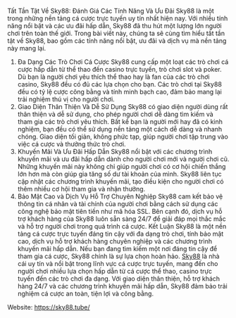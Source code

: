 Tất Tần Tật Về Sky88: Đánh Giá Các Tính Năng Và Ưu Đãi
Sky88 là một trong những nền tảng cá cược trực tuyến uy tín nhất hiện nay. Với nhiều tính năng nổi bật và các ưu đãi hấp dẫn, Sky88 đã thu hút một lượng lớn người chơi trên toàn thế giới. Trong bài viết này, chúng ta sẽ cùng tìm hiểu tất tần tật về Sky88, bao gồm các tính năng nổi bật, ưu đãi và dịch vụ mà nền tảng này mang lại.
1. Đa Dạng Các Trò Chơi Cá Cược
Sky88 cung cấp một loạt các trò chơi cá cược hấp dẫn từ thể thao đến casino trực tuyến, trò chơi slot và poker. Dù bạn là người chơi yêu thích thể thao hay là fan của các trò chơi casino, Sky88 đều có đủ các lựa chọn cho bạn. Các trò chơi tại Sky88 đều có tỷ lệ cược công bằng và tính minh bạch cao, đảm bảo mang lại trải nghiệm thú vị cho người chơi.
2. Giao Diện Thân Thiện Và Dễ Sử Dụng
Sky88 có giao diện người dùng rất thân thiện và dễ sử dụng, cho phép người chơi dễ dàng tìm kiếm và tham gia các trò chơi yêu thích. Bất kể bạn là người mới hay đã có kinh nghiệm, bạn đều có thể sử dụng nền tảng một cách dễ dàng và nhanh chóng. Giao diện tối giản, không phức tạp, giúp người chơi tập trung vào việc cá cược và thưởng thức trò chơi.
3. Khuyến Mãi Và Ưu Đãi Hấp Dẫn
Sky88 nổi bật với các chương trình khuyến mãi và ưu đãi hấp dẫn dành cho người chơi mới và người chơi cũ. Những khuyến mãi này không chỉ giúp người chơi có cơ hội chiến thắng lớn hơn mà còn giúp gia tăng số dư tài khoản của mình. Sky88 liên tục cập nhật các chương trình khuyến mãi, tạo điều kiện cho người chơi có thêm nhiều cơ hội tham gia và nhận thưởng.
4. Bảo Mật Cao và Dịch Vụ Hỗ Trợ Chuyên Nghiệp
Sky88 cam kết bảo vệ thông tin cá nhân và tài chính của người chơi bằng cách sử dụng các công nghệ bảo mật tiên tiến như mã hóa SSL. Bên cạnh đó, dịch vụ hỗ trợ khách hàng của Sky88 luôn sẵn sàng 24/7 để giải đáp mọi thắc mắc và hỗ trợ người chơi trong quá trình cá cược.
Kết Luận
Sky88 là một nền tảng cá cược trực tuyến đáng tin cậy với đa dạng trò chơi, tính bảo mật cao, dịch vụ hỗ trợ khách hàng chuyên nghiệp và các chương trình khuyến mãi hấp dẫn. Nếu bạn đang tìm kiếm một nơi đáng tin cậy để tham gia cá cược, Sky88 chính là sự lựa chọn hoàn hảo.
<a href="https://sky88.tube/ "> Sky88</a> là nhà cái uy tín và nổi bật trong lĩnh vực cá cược trực tuyến, mang đến cho người chơi nhiều lựa chọn hấp dẫn từ cá cược thể thao, casino trực tuyến đến các trò chơi đa dạng. Với giao diện thân thiện, hỗ trợ khách hàng 24/7 và các chương trình khuyến mãi hấp dẫn, Sky88 đảm bảo trải nghiệm cá cược an toàn, tiện lợi và công bằng.

Website: https://sky88.tube/

